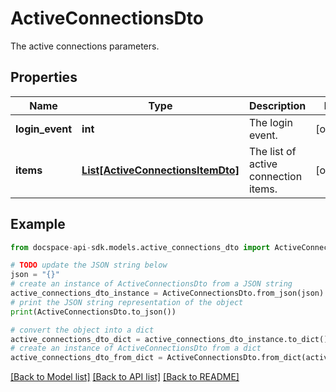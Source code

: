 # ActiveConnectionsDto
The active connections parameters.

## Properties

Name | Type | Description | Notes
------------ | ------------- | ------------- | -------------
**login_event** | **int** | The login event. | [optional] 
**items** | [**List[ActiveConnectionsItemDto]**](ActiveConnectionsItemDto.md) | The list of active connection items. | [optional] 

## Example

```python
from docspace-api-sdk.models.active_connections_dto import ActiveConnectionsDto

# TODO update the JSON string below
json = "{}"
# create an instance of ActiveConnectionsDto from a JSON string
active_connections_dto_instance = ActiveConnectionsDto.from_json(json)
# print the JSON string representation of the object
print(ActiveConnectionsDto.to_json())

# convert the object into a dict
active_connections_dto_dict = active_connections_dto_instance.to_dict()
# create an instance of ActiveConnectionsDto from a dict
active_connections_dto_from_dict = ActiveConnectionsDto.from_dict(active_connections_dto_dict)
```
[[Back to Model list]](../README.md#documentation-for-models) [[Back to API list]](../README.md#documentation-for-api-endpoints) [[Back to README]](../README.md)


